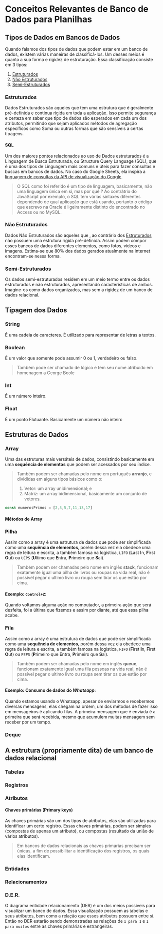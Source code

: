 # Conceitos Relevantes de Banco de Dados para Planilhas

## Tipos de Dados em Bancos de Dados

Quando falamos dos tipos de dados que podem estar em um banco de dados, existem várias maneiras de classificá-los. Um desses meios é quanto a sua forma e rigidez de estruturação. Essa classificação consiste em 3 tipos:

1. [Estruturados](./DBConcepts.md#estruturados)
2. [Não Estruturados](./DBConcepts.md#não-estruturados)
3. [Semi-Estruturados](./DBConcepts.md#semi-estruturados)

<!-- **Mas no que isso vai me ajudar nas planilhas?**
O Google Sheets força automaticamente os tipos de cada uma das colunas, ou atributos. -->

### Estruturados

Dados Estruturados são aqueles que tem uma estrutura que é geralmente pré-definida e continua rígida em toda a aplicação. Isso permite segurança e certeza em saber que tipo de dados são esperados em cada um dos atributos, permitindo que sejam aplicados métodos de agregação específicos como Soma ou outras formas que são sensíveis a certas tipagens.

#### SQL

Um dos maiores pontos relacionados ao uso de Dados estruturados é a Linguagem de Busca Estruturada, ou Structure Query Language (SQL), que é uma dos tipos de Linguagem mais comuns e úteis para fazer consultas e buscas em bancos de dados. No caso do Google Sheets, ela inspira a [linguagem de consultas da API de visualização do Google](https://developers.google.com/chart/interactive/docs/querylanguage?hl=pt-br).

> O SQL como foi referido é um tipo de linguagem, basicamente, não uma linguagem única em si, mas por quê ? Ao contrátrio do JavaScript por exemplo, o SQL tem várias sintaxes diferentes dependendo de qual aplicação que está usando, portanto o código que escrevo na Oracle é ligeiramente distinto do encontrado no Access ou no MySQL.

### Não Estruturados

Dados Não Estruturados são aqueles que , ao contrário dos [Estruturados](./DBConcepts.md#estruturados) não possuem uma estrutura rígida pré-definida. Assim podem compor esses bancos de dados diferentes elementos, como fotos, vídeos e imagens. Estima-se que 80% dos dados gerados atualmente na internet encontram-se nessa forma.

### Semi-Estruturados

Os dados semi-estruturados residem em um meio termo entre os dados estruturados e não estruturados, apresentando características de ambos. Imagine-os como dados organizados, mas sem a rigidez de um banco de dados relacional.

## Tipagem dos Dados

### String

É uma cadeia de caracteres. É utilizado para representar de letras a textos.

### Boolean

É um valor que somente pode assumir 0 ou 1, verdadeiro ou falso.

> Também pode ser chamado de lógico e tem seu nome atribuído em homenagem a George Boole

### Int

É um número inteiro.

### Float

É um ponto Flutuante. Basicamente um número não inteiro

## Estruturas de Dados

### Array

Uma das estruturas mais versáteis de dados, consistindo basicamente em uma **sequência de elementos** que podem ser acessados por seu índice.

> Também podem ser chamadas pelo nome em português **arranjo**, e divididas em alguns tipos básicos como o:
>
> 1. Vetor: um array unidimensional; e
> 2. Matriz: um array bidimensional, basicamente um conjunto de vetores.

```JavaScript
const numerosPrimos = [2,3,5,7,11,13,17]
```

#### Métodos de Array

### Pilha

Assim como a array é uma estrutura de dados que pode ser simplificada como uma **sequência de elementos**, porém dessa vez ela obedece uma regra de leitura e escrita, a também famosa na logística, `LIFO` (**L**ast **I**n, **F**irst **O**ut) ou `UEPS` (**U**ltimo que **E**ntra, **P**rimeiro que **S**ai).

> Também podem ser chamadas pelo nome em inglês **stack**, funcionam exatamente igual uma pilha de livros ou roupas na vida real, não é possível pegar o ultimo livro ou roupa sem tirar os que estão por cima.

#### Exemplo: `Control+Z`:  
 Quando voltamos alguma ação no computador, a primeira ação que será desfeita, foi a última que fizemos e assim por diante, até que essa pilha acabe.

### Fila

Assim como a array é uma estrutura de dados que pode ser simplificada como uma **sequência de elementos**, porém dessa vez ela obedece uma regra de leitura e escrita, a também famosa na logística, `FIFO` (**F**irst **I**n, **F**irst **O**ut) ou `PEPS` (**P**rimeiro que **E**ntra, **P**rimeiro que **S**ai).

> Também podem ser chamadas pelo nome em inglês **queue**, funcionam exatamente igual uma fila pessoas na vida real, não é possível pegar o ultimo livro ou roupa sem tirar os que estão por cima.

#### Exemplo: Consumo de dados do **_Whatsapp_**:  
 Quando estamos usando o Whatsapp, apesar de enviarmos e recebermos diversas mensagens, elas chegam na ordem, um dos métodos de fazer isso em mensageiros é aplicando filas. A primeira mensagem que é enviada é a primeira que será recebida, mesmo que acumulem muitas mensagem sem receber por um tempo.

### Deque

## A estrutura (propriamente dita) de um banco de dados relacional

### Tabelas

### Registros

### Atributos

#### Chaves primárias (Primary keys)

As chaves primárias são um dos tipos de atributos, elas são utilizadas para identificar um certo registro. Essas chaves primárias, podem ser simples (compostas de apenas um atributo), ou compostas (resultado da união de vários atributos).
> Em bancos de dados relacionais as chaves primárias precisam ser únicas, a fim de possibilitar a identificação dos registros, os quais elas identificam.

### Entidades

### Relacionamentos

### D.E.R.

O diagrama entidade relacionamento (DER) é um dos meios possíveis para visualizar um banco de dados. Essa visualização possuem as tabelas e seus atributos, bem como a relação que esses atributos possuem entre si.
Então no DER estarão sendo demonstradas as relações de `1 para 1` e `1 para muitos` entre as chaves primárias e estrangeiras.
